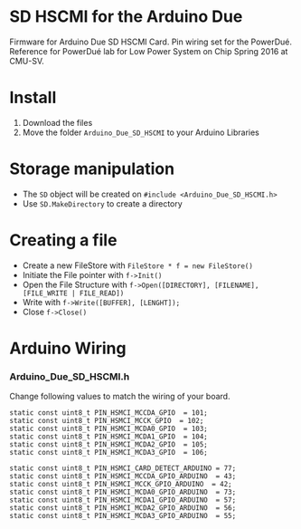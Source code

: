 SD HSCMI for the Arduino Due
==============
Firmware for Arduino Due SD HSCMI Card.
Pin wiring set for the PowerDué.
Reference for PowerDué lab for Low Power System on Chip Spring 2016 at CMU-SV.

Install
==============
1. Download the files
2. Move the folder `Arduino_Due_SD_HSCMI` to your Arduino Libraries

Storage manipulation
==============
* The `SD` object will be created on `#include <Arduino_Due_SD_HSCMI.h>`
* Use `SD.MakeDirectory` to create a directory

Creating a file
==============
* Create a new FileStore with `FileStore * f = new FileStore()`
* Initiate the File pointer with `f->Init()`
* Open the File Structure with `f->Open([DIRECTORY], [FILENAME], [FILE_WRITE | FILE_READ])`
* Write with `f->Write([BUFFER], [LENGHT]);`
* Close `f->Close()`

Arduino Wiring
==============
### Arduino_Due_SD_HSCMI.h
Change following values to match the wiring of your board.
```
static const uint8_t PIN_HSMCI_MCCDA_GPIO  = 101;
static const uint8_t PIN_HSMCI_MCCK_GPIO  = 102;
static const uint8_t PIN_HSMCI_MCDA0_GPIO  = 103;
static const uint8_t PIN_HSMCI_MCDA1_GPIO  = 104;
static const uint8_t PIN_HSMCI_MCDA2_GPIO  = 105;
static const uint8_t PIN_HSMCI_MCDA3_GPIO  = 106;

static const uint8_t PIN_HSMCI_CARD_DETECT_ARDUINO = 77;
static const uint8_t PIN_HSMCI_MCCDA_GPIO_ARDUINO  = 43;
static const uint8_t PIN_HSMCI_MCCK_GPIO_ARDUINO  = 42;
static const uint8_t PIN_HSMCI_MCDA0_GPIO_ARDUINO  = 73;
static const uint8_t PIN_HSMCI_MCDA1_GPIO_ARDUINO  = 57;
static const uint8_t PIN_HSMCI_MCDA2_GPIO_ARDUINO  = 56;
static const uint8_t PIN_HSMCI_MCDA3_GPIO_ARDUINO  = 55;
```
